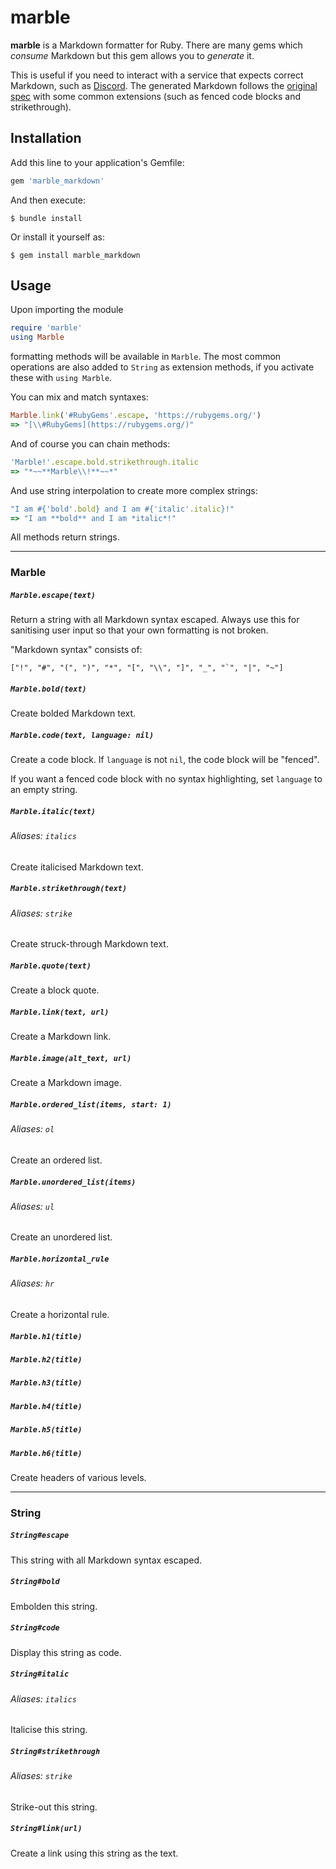 # marble

**marble** is a Markdown formatter for Ruby. There are many gems which _consume_ Markdown but this gem allows you to _generate_ it.

This is useful if you need to interact with a service that expects correct Markdown, such as [Discord](https://github.com/shardlab/discordrb). The generated Markdown follows the [original spec](https://daringfireball.net/projects/markdown/syntax) with some common extensions (such as fenced code blocks and strikethrough).

## Installation

Add this line to your application's Gemfile:

```ruby
gem 'marble_markdown'
```

And then execute:

    $ bundle install

Or install it yourself as:

    $ gem install marble_markdown

## Usage

Upon importing the module

```ruby
require 'marble'
using Marble
```

formatting methods will be available in `Marble`. The most common operations are also added to `String` as extension methods, if you activate these with `using Marble`.

You can mix and match syntaxes:

```ruby
Marble.link('#RubyGems'.escape, 'https://rubygems.org/')
=> "[\\#RubyGems](https://rubygems.org/)"
```

And of course you can chain methods:

```ruby
'Marble!'.escape.bold.strikethrough.italic
=> "*~~**Marble\\!**~~*"
```

And use string interpolation to create more complex strings:

```ruby
"I am #{'bold'.bold} and I am #{'italic'.italic}!"
=> "I am **bold** and I am *italic*!"
```

All methods return strings.

---

### Marble

##### `Marble.escape(text)`
Return a string with all Markdown syntax escaped. Always use this for sanitising user input so that your own formatting is not broken.

"Markdown syntax" consists of:

```
["!", "#", "(", ")", "*", "[", "\\", "]", "_", "`", "|", "~"]
```

##### `Marble.bold(text)`
Create bolded Markdown text.

##### `Marble.code(text, language: nil)`
Create a code block. If `language` is not `nil`, the code block will be "fenced".

If you want a fenced code block with no syntax highlighting, set `language` to an empty string.

##### `Marble.italic(text)`
###### Aliases: `italics`
Create italicised Markdown text.

##### `Marble.strikethrough(text)`
###### Aliases: `strike`
Create struck-through Markdown text.

##### `Marble.quote(text)`
Create a block quote.

##### `Marble.link(text, url)`
Create a Markdown link.

##### `Marble.image(alt_text, url)`
Create a Markdown image.

##### `Marble.ordered_list(items, start: 1)`
###### Aliases: `ol`
Create an ordered list.

##### `Marble.unordered_list(items)`
###### Aliases: `ul`
Create an unordered list.

##### `Marble.horizontal_rule`
###### Aliases: `hr`
Create a horizontal rule.

##### `Marble.h1(title)`
##### `Marble.h2(title)`
##### `Marble.h3(title)`
##### `Marble.h4(title)`
##### `Marble.h5(title)`
##### `Marble.h6(title)`
Create headers of various levels.

---

### String

##### `String#escape`
This string with all Markdown syntax escaped.

##### `String#bold`
Embolden this string.

##### `String#code`
Display this string as code.

##### `String#italic`
###### Aliases: `italics`
Italicise this string.

##### `String#strikethrough`
###### Aliases: `strike`
Strike-out this string.

##### `String#link(url)`
Create a link using this string as the text.
